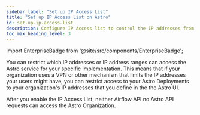 ```yaml
---
sidebar_label: "Set up IP Access List"
title: "Set up IP Access List on Astro"
id: set-up-ip-access-list
description: Configure IP Access list to control the IP addresses from where your users can log in to Astro.
toc_max_heading_level: 3
---
```


import EnterpriseBadge from '@site/src/components/EnterpriseBadge';

</EnterpriseBadge>

You can restrict which IP addresses or IP address ranges can access the Astro service for your specific implementation. This means that if your organization uses a VPN or other mechanism that limits the IP addresses your users might have, you can restrict access to your Astro Deployments to your organization's IP addresses that you define in the the Astro UI.

After you enable the IP Access List, neither Airflow API no Astro API requests can access the Astro Organization.

